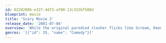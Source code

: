 ```yaml
---
id: 62282896-e327-4d73-af80-13c315bf588d
blueprint: movie
title: 'Scary Movie 2'
release_date: '2001-07-04'
overview: 'While the original parodied slasher flicks like Scream, Keenen Ivory Wayans''s sequel to Scary Movie takes comedic aim at haunted house movies. A group of students visit a mansion called "Hell House," and murderous high jinks ensue.'
genres: '[{"id": 35, "name": "Comedy"}]'
---
```


